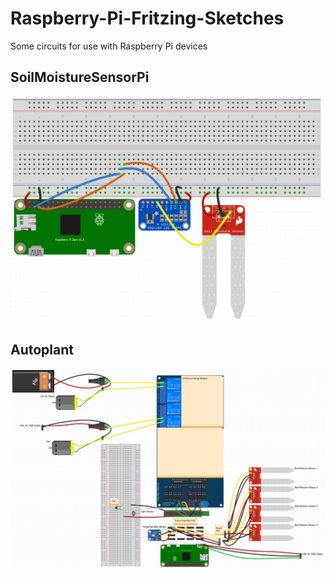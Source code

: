# Raspberry-Pi-Fritzing-Sketches
 Some circuits for use with Raspberry Pi devices

## SoilMoistureSensorPi

<img src="Screenshots/SoilMoistureSensorPi.png">

## Autoplant

<img src="Screenshots/Autoplant.png">
